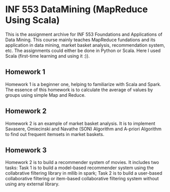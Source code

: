 # INF 553 DataMining (MapReduce Using Scala)

This is the assignment archive for INF 553 Foundations and Applications of Data Mining. This course mainly teaches MapReduce fundations and its application in data mining, market basket analysis, recommendation system, etc. The assignments could either be done in Python or Scala. Here I used Scala (first-time learning and using it :)).

## Homework 1
Homework 1 is a beginner one, helping to familiarize with Scala and Spark.
The essence of this homework is to calculate the average of values by groups using simple Map and Reduce.

## Homework 2
Homework 2 is an example of market basket analysis. It is to implement Savasere, Omiecinski and Navathe (SON) Algorithm and A-priori Algorithm to find out frequent itemsets in market baskets.

## Homework 3
Homework 2 is to build a recommender system of movies. It includes two tasks: Task 1 is to build a model-based recommender system using the collabrative filtering library in mllib in spark; Task 2 is to build a user-based collaborative filtering or item-based collaborative filtering system without using any external library.

